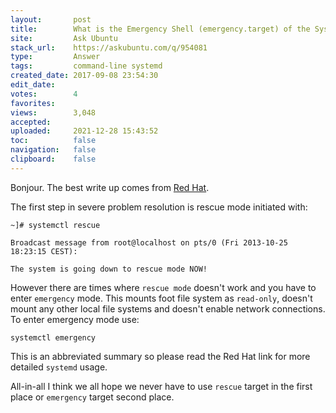 ```yaml
---
layout:       post
title:        What is the Emergency Shell (emergency.target) of the Systemd, and in what case is it used?
site:         Ask Ubuntu
stack_url:    https://askubuntu.com/q/954081
type:         Answer
tags:         command-line systemd
created_date: 2017-09-08 23:54:30
edit_date:    
votes:        4
favorites:    
views:        3,048
accepted:     
uploaded:     2021-12-28 15:43:52
toc:          false
navigation:   false
clipboard:    false
---
```


Bonjour. The best write up comes from [Red Hat][1].

The first step in severe problem resolution is rescue mode initiated with:

``` 
~]# systemctl rescue

Broadcast message from root@localhost on pts/0 (Fri 2013-10-25 18:23:15 CEST):

The system is going down to rescue mode NOW!

```

However there are times where `rescue mode` doesn't work and you have to enter `emergency` mode. This mounts foot file system as `read-only`, doesn't mount any other local file systems and doesn't enable network connections. To enter emergency mode use:

``` 
systemctl emergency

```

This is an abbreviated summary so please read the Red Hat link for more detailed `systemd` usage.

All-in-all I think we all hope we never have to use `rescue` target in the first place or `emergency` target second place.

  [1]: https://access.redhat.com/documentation/en-US/Red_Hat_Enterprise_Linux/7/html/System_Administrators_Guide/sect-Managing_Services_with_systemd-Targets.html
